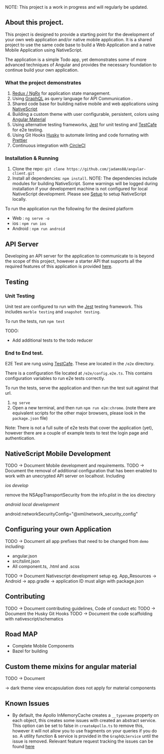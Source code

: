 NOTE: This project is a work in progress and will regularly be updated.

## About this project.

This project is designed to provide a starting point for the development of your own web application and/or native mobile application. It is a shared project to use the same code base to build a Web Application and a native Mobile Application using NativeScript.

The application is a simple Todo app, yet demonstrates some of more advanced techniques of Angular and provides the necessary foundation to continue build your own application.

### What the project demonstrates

1. [Redux / NgRx](https://ngrx.io/) for application state management.
2. Using [GraphQL](https://graphql.org/) as query language for API Communication .
3. Shared code base for building native mobile and web applications using [NativeScript](https://www.nativescript.org/)
4. Building a custom theme with user configurable, persistent, colors using [Angular Material](https://material.angular.io/)
5. Using alternative testing frameworks, [Jest](https://jestjs.io/) for unit testing and [TestCafe](https://testcafe.devexpress.com/) for e2e testing.
6. Using Git Hooks [Husky](https://github.com/typicode/husky#readme) to automate linting and code formating with [Prettier](https://github.com/prettier/prettier)
7. Continuous integration with [CircleCI](https://circleci.com/)

### Installation & Running

1. Clone the repo: `git clone https://github.com/jadams88/angular-client.git`
2. Install all dependencies: `npm install`. NOTE: The dependencies include modules for building NativeScript. Some warnings will be logged during installation if your development machine is not configured for local NativeScript development. Please see [Setup](https://docs.nativescript.org/angular/start/quick-setup) to setup NativeScript locally.

To run the application run the following for the desired platform

- Web : `ng serve -o`
- ios : `npm run ios`
- Android : `npm run android`

## API Server

Developing an API server for the application to communicate to is beyond the scope of this project, however a starter API that supports all the required features of this application is provided [here](https://github.com/jadams88/koa-graphql-rest-api).

## Testing

### Unit Testing

Unit test are configured to run with the [Jest](https://jestjs.io/) testing framework. This includes `marble testing` and `snapshot testing`.

To run the tests, run `npm test`

TODO:

- Add additional tests to the todo reducer

### End to End test.

E2E Test are rung using [TestCafe](https://testcafe.devexpress.com/). These are located in the `/e2e` directory.

There is a configuration file located at `/e2e/config.e2e.ts`. This contains configuration variables to run e2e tests correctly.

To run the tests, serve the application and then run the test suit against that url.

1. `ng serve`
2. Open a new terminal, and then run `npm run e2e:chrome`. (note there are equivalent scripts for the other major browsers, please look in the `package.json` file)

Note: There is not a full suite of e2e tests that cover the application (yet), however there are a couple of example tests to test the login page and authentication.

## NativeScript Mobile Development

TODO -> Document Mobile development and requirements.
TODO -> Document the removal of additional configuration that has been enabled to work with an unecrypted API server on localhost.
Including

_ios develop_

remove the NSAppTransportSecurity from the info.plist in the ios directory

_android local development_

android:networkSecurityConfig="@xml/network_security_config"

## Configuring your own Application

TODO -> Document all app prefixes that need to be changed from `demo` including:

- angular.json
- src/tslint.json
- All component.ts, .html and .scss

TODO -> Document Nativescript development setup eg.
App_Resources -> Android -> app.gradle -> application ID must align with package.json

## Contributing

TODO -> Document contributing guidelines, Code of conduct etc
TODO -> Document the Husky Git Hooks
TODO -> Document the code scaffolding with nativescript/schematics

## Road MAP

- Complete Mobile Components
- Bazel for building

## Custom theme mixins for angular material

TODO -> Document

-> dark theme view encapsulation does not apply for material components

## Known Issues

- By default, the Apollo InMemoryCache creates a `__typename` property on each object, this creates some issues with created an abstract service. This option can be set to false in `createApollo.ts` to remove this, however it will not allow you to use fragments on your queries if you do so. A utility function & service is provided in the `GraphQLService` until the issue is removed. Relevant feature request tracking the issues can be found [here](https://github.com/apollographql/apollo-feature-requests/issues/6)
